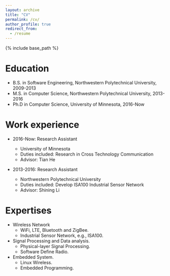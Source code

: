 ```yaml
---
layout: archive
title: "CV"
permalink: /cv/
author_profile: true
redirect_from:
  - /resume
---
```


{% include base_path %}

Education
======
* B.S. in Software Engineering, Northwestern Polytechnical University, 2009-2013
* M.S. in Computer Science, Northwestern Polytechnical University, 2013-2016
* Ph.D in Computer Science, University of Minnesota, 2016-Now

Work experience
======
* 2016-Now: Research Assistant
  * University of Minnesota
  * Duties included: Research in Cross Technology Communication
  * Advisor: Tian He

* 2013-2016: Research Assistant
  * Northwestern Polytechnical University
  * Duties included: Develop ISA100 Industrial Sensor Network 
  * Advisor: Shining Li
  
Expertises
======
* Wireless Network
  * WiFi, LTE, Bluetooth and ZigBee.
  * Industrial Sensor Network, e.g., ISA100.
* Signal Processing and Data analysis.
  * Physical-layer Signal Processing.
  * Software Define Radio.
* Embedded System.
  * Linux Wireless. 
  * Embedded Programming.



